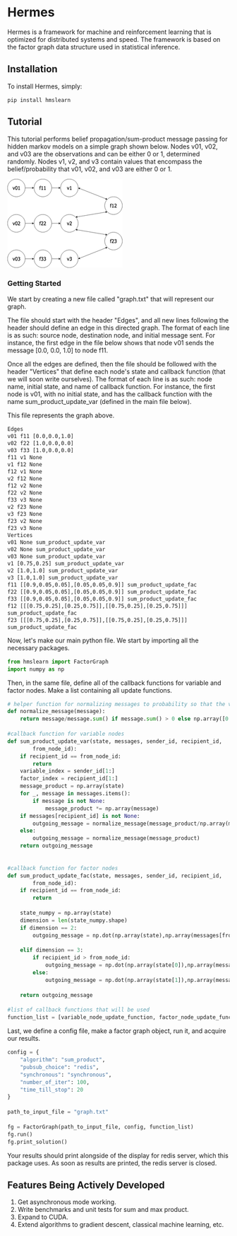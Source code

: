 # Hermes

Hermes is a framework for machine and reinforcement learning that is optimized for distributed systems and speed. The framework is based on the factor graph data structure used in statistical inference.

## Installation

To install Hermes, simply:
```
pip install hmslearn
```

## Tutorial 

This tutorial performs belief propagation/sum-product message passing for hidden markov models on a simple graph shown below. Nodes v01, v02, and v03 are the observations and can be either 0 or 1, determined randomly. Nodes v1, v2, and v3 contain values that encompass the belief/probability that v01, v02, and v03 are either 0 or 1.

![](https://raw.githubusercontent.com/vramesh/factor-graph-compute/development/hmm_sum_product2.png)

### Getting Started

We start by creating a new file called "graph.txt" that will represent our graph. 

The file should start with the header "Edges", and all new lines following the header should define an edge in this directed graph. The format of each line is as such: source node, destination node, and initial message sent. For instance, the first edge in the file below shows that node v01 sends the message [0.0, 0.0, 1.0] to node f11.

Once all the edges are defined, then the file should be followed with the header "Vertices" that define each node's state and callback function (that we will soon write ourselves). The format of each line is as such: node name, initial state, and name of callback function. For instance, the first node is v01, with no initial state, and has the callback function with the name sum_product_update_var (defined in the main file below).

This file represents the graph above.


```
Edges
v01 f11 [0.0,0.0,1.0]
v02 f22 [1.0,0.0,0.0]
v03 f33 [1.0,0.0,0.0]
f11 v1 None
v1 f12 None
f12 v1 None
v2 f12 None
f12 v2 None
f22 v2 None
f33 v3 None
v2 f23 None
v3 f23 None
f23 v2 None
f23 v3 None
Vertices
v01 None sum_product_update_var
v02 None sum_product_update_var
v03 None sum_product_update_var
v1 [0.75,0.25] sum_product_update_var
v2 [1.0,1.0] sum_product_update_var
v3 [1.0,1.0] sum_product_update_var
f11 [[0.9,0.05,0.05],[0.05,0.05,0.9]] sum_product_update_fac
f22 [[0.9,0.05,0.05],[0.05,0.05,0.9]] sum_product_update_fac
f33 [[0.9,0.05,0.05],[0.05,0.05,0.9]] sum_product_update_fac
f12 [[[0.75,0.25],[0.25,0.75]],[[0.75,0.25],[0.25,0.75]]] sum_product_update_fac
f23 [[[0.75,0.25],[0.25,0.75]],[[0.75,0.25],[0.25,0.75]]] sum_product_update_fac
```

Now, let's make our main python file. We start by importing all the necessary packages.


```python
from hmslearn import FactorGraph
import numpy as np
```

Then, in the same file, define all of the callback functions for variable and factor nodes. Make a list containing all update functions.

```python
# helper function for normalizing messages to probability so that the vector sums to 1
def normalize_message(message):
    return message/message.sum() if message.sum() > 0 else np.array([0.5, 0.5])

#callback function for variable nodes
def sum_product_update_var(state, messages, sender_id, recipient_id,
        from_node_id):
    if recipient_id == from_node_id:
        return
    variable_index = sender_id[1:]
    factor_index = recipient_id[1:]
    message_product = np.array(state)
    for _, message in messages.items():
        if message is not None:
            message_product *= np.array(message)
    if messages[recipient_id] is not None:
        outgoing_message = normalize_message(message_product/np.array(messages[recipient_id]))
    else:
        outgoing_message = normalize_message(message_product)
    return outgoing_message


#callback function for factor nodes
def sum_product_update_fac(state, messages, sender_id, recipient_id,
        from_node_id):
    if recipient_id == from_node_id:
        return 

    state_numpy = np.array(state)
    dimension = len(state_numpy.shape)
    if dimension == 2:
        outgoing_message = np.dot(np.array(state),np.array(messages[from_node_id])) # not always correct

    elif dimension == 3:
        if recipient_id > from_node_id:
            outgoing_message = np.dot(np.array(state[0]),np.array(messages[from_node_id]))
        else:
            outgoing_message = np.dot(np.array(state[1]),np.array(messages[from_node_id]))

    return outgoing_message

#list of callback functions that will be used
function_list = [variable_node_update_function, factor_node_update_function]
```
Last, we define a config file, make a factor graph object, run it, and acquire our results. 

```python
config = {
    "algorithm": "sum_product",
    "pubsub_choice": "redis",
    "synchronous": "synchronous",
    "number_of_iter": 100,
    "time_till_stop": 20
}

path_to_input_file = "graph.txt"

fg = FactorGraph(path_to_input_file, config, function_list)
fg.run()
fg.print_solution()
```

Your results should print alongside of the display for redis server, which this package uses. As soon as results are printed, the redis server is closed. 



## Features Being Actively Developed
1. Get asynchronous mode working.
2. Write benchmarks and unit tests for sum and max product.
3. Expand to CUDA.
4. Extend algorithms to gradient descent, classical machine learning, etc.
